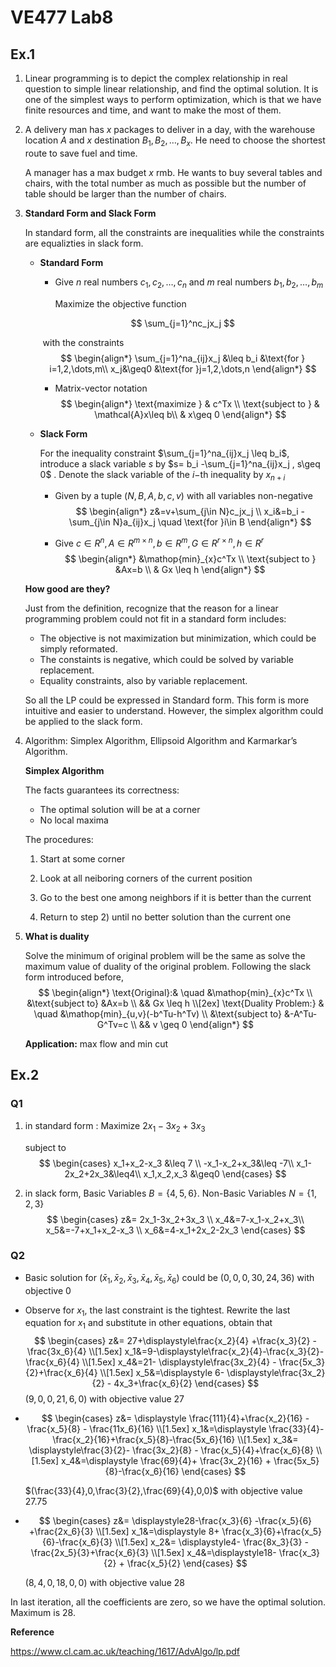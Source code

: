 # VE477 Lab8

## Ex.1 

1. Linear programming is to depict the complex relationship in real question to simple linear relationship, and find the optimal solution. It is one of the simplest ways to perform optimization, which is that we have finite resources and time, and want to make the most of them.

2. A delivery man has $x$ packages to deliver in a day, with the warehouse location $A$ and $x$ destination $B_1,B_2,…,B_x$. He need to choose the shortest route to save fuel and time. 

   A manager has a max budget $x$ rmb. He wants to buy several tables and chairs, with the total number as much as possible but the number of table should be larger than the number of chairs. 

3. **Standard Form and Slack Form**

   In standard form, all the constraints are inequalities while the constraints are equalizties in slack form. 

   - **Standard Form**

     - Give $n$ real numbers $c_1,c_2,…,c_n$ and $m$ real numbers $b_1,b_2,…,b_m$ 

       Maximize the objective function 

     $$
     \sum_{j=1}^nc_jx_j
     $$

     ​		with the constraints 
     $$
     \begin{align*}
     \sum_{j=1}^na_{ij}x_j &\leq b_i &\text{for } i=1,2,\dots,m\\
     x_j&\geq0 &\text{for }j=1,2,\dots,n
     \end{align*}
     $$

     - Matrix-vector notation 
       $$
       \begin{align*}
       \text{maximize } & c^Tx \\
       \text{subject to } & \mathcal{A}x\leq b\\
       & x\geq 0
       \end{align*}
       $$

   - **Slack Form** 

     For the inequality constraint $\sum_{j=1}^na_{ij}x_j \leq b_i$, introduce a slack variable $s$ by $s= b_i -\sum_{j=1}^na_{ij}x_j , s\geq 0$ . Denote the slack variable of the $i-$th inequality by $x_{n+i}$

     - Given by a tuple $(N,B,A,b,c,v)$ with all variables non-negative 
       $$
       \begin{align*}
       z&=v+\sum_{j\in N}c_jx_j \\
       x_i&=b_i - \sum_{j\in N}a_{ij}x_j \quad \text{for }i\in B
       \end{align*}
       $$

     - Give $c\in R^n, A\in R^{m\times n}, b\in R^m, G\in R^{r\times n}, h\in R^r$
       $$
       \begin{align*}
       &\mathop{min}_{x}c^Tx \\
       \text{subject to } &Ax=b \\
       & Gx \leq h
       \end{align*}
       $$
       

   **How good are they?**

   Just from the definition, recognize that the reason for a linear programming problem could not fit in a standard form includes:

   - The objective is not maximization but minimization, which could be simply reformated. 
   - The constaints is negative, which could be solved by variable replacement. 
   - Equality constraints, also by variable replacement. 

   So all the LP could be expressed in Standard form. This form is more intuitive and easier to understand. However, the simplex algorithm could be applied to the slack form. 

4. Algorithm: Simplex Algorithm, Ellipsoid Algorithm and Karmarkar’s Algorithm. 

   **Simplex Algorithm** 

   The facts guarantees its correctness:

   - The optimal solution will be at a corner
   - No local maxima 

   The procedures:

   1) Start at some corner

   2) Look at all neiboring corners of the current position

   3) Go to the best one among neighbors if it is better than the current 

   4) Return to step 2) until no better solution than the current one 

5. **What is duality**

   Solve the minimum of original problem will be the same as solve the maximum value of duality of the original problem. Following the slack form introduced before, 
   $$
   \begin{align*}
   \text{Original}:& \quad &\mathop{min}_{x}c^Tx \\
   &\text{subject to} &Ax=b \\
   && Gx \leq h \\[2ex]
   \text{Duality Problem:} & \quad &\mathop{min}_{u,v}(-b^Tu-h^Tv) \\
   &\text{subject to} &-A^Tu-G^Tv=c \\
   && v \geq 0 
   \end{align*}
   $$
   

   **Application:** max flow and min cut 

## Ex.2

### Q1

1. in standard form : Maximize $2x_1-3x_2+3x_3$

   subject to 
   $$
   \begin{cases}
   x_1+x_2-x_3 &\leq 7 \\
   -x_1-x_2+x_3&\leq -7\\
   x_1-2x_2+2x_3&\leq4\\
   x_1,x_2,x_3 &\geq0
   \end{cases}
   $$

2. in slack form, Basic Variables $B=\{4,5,6 \}$. Non-Basic Variables $N=\{1,2,3\}$
   $$
   \begin{cases}
   z&=			2x_1-3x_2+3x_3 \\
   x_4&=7-x_1-x_2+x_3\\
   x_5&=-7+x_1+x_2-x_3 \\
   x_6&=4-x_1+2x_2-2x_3
   \end{cases}
   $$
   

### Q2

- Basic solution for $(\bar{x}_1,\bar{x}_2,\bar{x}_3,\bar{x}_4,\bar{x}_5,\bar{x}_6)$ could be $(0,0,0,30,24,36)$ with objective $0$

- Observe for $x_1$, the last constraint is the tightest. Rewrite the last equation for $x_1$ and substitute in other equations, obtain that 
  $$
  \begin{cases}
  z&=	27+\displaystyle\frac{x_2}{4}	+\frac{x_3}{2} - \frac{3x_6}{4} \\[1.5ex]
  x_1&=9-\displaystyle\frac{x_2}{4}-\frac{x_3}{2}-\frac{x_6}{4} \\[1.5ex]
  x_4&=21- \displaystyle\frac{3x_2}{4} - \frac{5x_3}{2}+\frac{x_6}{4} \\[1.5ex]
  x_5&=\displaystyle 6- \displaystyle\frac{3x_2}{2} - 4x_3+\frac{x_6}{2}
  \end{cases}
  $$
  $(9,0,0,21,6,0)$ with objective value $27$

- $$
  \begin{cases}
  z&=	\displaystyle \frac{111}{4}+\frac{x_2}{16}	-\frac{x_5}{8} - \frac{11x_6}{16} \\[1.5ex]
  x_1&=\displaystyle \frac{33}{4}- \frac{x_2}{16}+\frac{x_5}{8}-\frac{5x_6}{16} \\[1.5ex]
  x_3&= \displaystyle\frac{3}{2}- \frac{3x_2}{8} - \frac{x_5}{4}+\frac{x_6}{8} \\[1.5ex]
  x_4&=\displaystyle \frac{69}{4}+ \frac{3x_2}{16} + \frac{5x_5}{8}-\frac{x_6}{16}
  \end{cases}
  $$

  $(\frac{33}{4},0,\frac{3}{2},\frac{69}{4},0,0)$ with objective value $27.75$

- $$
  \begin{cases}
  z&=	\displaystyle28-\frac{x_3}{6}	-\frac{x_5}{6} +\frac{2x_6}{3} \\[1.5ex]
  x_1&=\displaystyle 8+ \frac{x_3}{6}+\frac{x_5}{6}-\frac{x_6}{3} \\[1.5ex]
  x_2&= \displaystyle4- \frac{8x_3}{3} - \frac{2x_5}{3}+\frac{x_6}{3} \\[1.5ex]
  x_4&=\displaystyle18- \frac{x_3}{2} + \frac{x_5}{2}
  \end{cases}
  $$

  $(8,4,0,18,0,0)$ with objective value $28$

In last iteration, all the coefficients are zero, so we have the optimal solution. Maximum is $28$. 



**Reference** 

https://www.cl.cam.ac.uk/teaching/1617/AdvAlgo/lp.pdf

